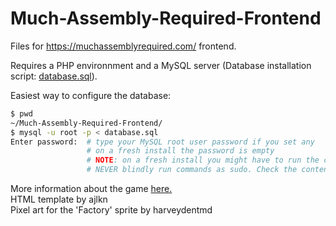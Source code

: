 # Much-Assembly-Required-Frontend
Files for https://muchassemblyrequired.com/ frontend.

Requires a PHP environnment and a MySQL server (Database installation script: [database.sql](https://github.com/simon987/Much-Assembly-Required-Frontend/blob/master/database.sql)).

Easiest way to configure the database:
```bash
$ pwd
~/Much-Assembly-Required-Frontend/
$ mysql -u root -p < database.sql
Enter password:  # type your MySQL root user password if you set any
                 # on a fresh install the password is empty
                 # NOTE: on a fresh install you might have to run the command with sudo
                 # NEVER blindly run commands as sudo. Check the contents of the 'database.sql' file first!
```

More information about the game [here.](https://github.com/simon987/Much-Assembly-Required)   
HTML template by ajlkn  
Pixel art for the 'Factory' sprite by harveydentmd   
